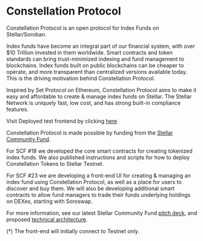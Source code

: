 # Constellation Protocol
<!---![Constellation Protocol](https://github.com/ysfkel/constellation-protocol/blob/readme-image/images/logo6.png "Optional title") -->

Constellation Protocol is an open protocol for Index Funds on Stellar/Soroban. 

Index funds have become an integral part of our financial system, with over $10 Trillion invested in them worldwide. Smart contracts and token standards can bring trust-minimized indexing and fund management to blockchains. Index funds built on public blockchains can be cheaper to operate, and more transparent than centralized versions available today. This is the driving motivation behind Constellation Protocol.

Inspired by Set Protocol on Ethereum, Constellation Protocol aims to make it easy and affordable to create & manage index funds on Stellar. The Stellar Network is uniquely fast, low cost, and has strong built-in compliance features. 


Visit Deployed test frontend by clicking [here](https://constellation-protocol-frontend.vercel.app/swap)

Constellation Protocol is made possible by funding from the [Stellar Community Fund](https://communityfund.stellar.org/).

For SCF #18 we developed the core smart contracts for creating tokenized index funds. We also published instructions and scripts for how to deploy Constellation Tokens to Stellar Testnet. 

For SCF #23 we are developing a front-end UI for creating & managing an index fund using Constellation Protocol, as well as a place for users to discover and buy them. We will also be developing additional smart contracts to allow fund managers to trade their funds underlying holdings on DEXes, starting with Soroswap. 

For more information, see our latest Stellar Community Fund [pitch deck](https://docs.google.com/presentation/d/1GdJ0NtHtlsFAgcCFNpL2I0DMvIeyErCgB3REfqOmoqI/edit?usp=sharing), and proposed [technical architecture](https://docs.google.com/document/d/1fshBw12ylQOyLi0Ls6xgKSQMVqW49BlWkdVHMy-jv8w/edit).

(*) The front-end will initially connect to Testnet only. 

